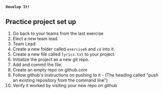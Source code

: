 #### `Develop It!`
##  Practice project set up
<!-- .element style="font-size: 95%" -->

1. Go back to your teams from the last exercise
1. Elect a *new* team lead.
1. Team Lead:
  1. Create a new folder called `exercise6` and `cd` into it.
  1. Create a new file called `lyrics.txt` to your project.
  1. Initialize the project as a new git repo.
  1. Add and commit the file.
  1. Create an empty repo on github.com
  1. Follow github's instructions on pushing to it - (The heading called "push an existing repository from the command line")
  1. Verify it worked by visiting your new repo on github

<!-- .element style="font-size: 95%" -->
